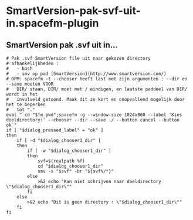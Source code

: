 # SmartVersion-pak-svf-uit-in.spacefm-plugin
## SmartVersion pak .svf uit in...
    
    # Pak .svf SmartVersion file uit naar gekozen directory
    # afhankelijkheden :
    #	- bash
    #	- smv op pad [SmartVersion](http://www.smartversion.com/)
    # OPM: spacefm -t --chooser heeft last met zijn argumenten : --dir en --save moeten VOOR
    #	DIR/ staan, DIR/ moet met / eindigen, en laatste paddeel van DIR/ wordt in het
    #	invulveld getoond. Maak dit zo kort en onopvallend mogelijk door het te beperken
    #	tot "."
    eval "`cd "$fm_pwd";spacefm -g --window-size 1024x800 --label 'Kies doeldirectory:' --chooser --dir --save ./ --button cancel --button ok`"
    if [ "$dialog_pressed_label" = "ok" ] 
    then
    	if [ -d "$dialog_chooser1_dir" ] 
    	then
    		if [ -w "$dialog_chooser1_dir" ]
    		then
    			svf=$(realpath %f)
    			cd "$dialog_chooser1_dir"
    			smv -x "$svf" -br "${svf%/*}"
    		else
    			>&2 echo "Kan niet schrijven naar doeldirectory \"$dialog_chooser1_dir\""
    		fi
    	else
    		>&2 echo "Dit is geen directory : \"$dialog_chooser1_dir\""
    	fi
    fi
    
